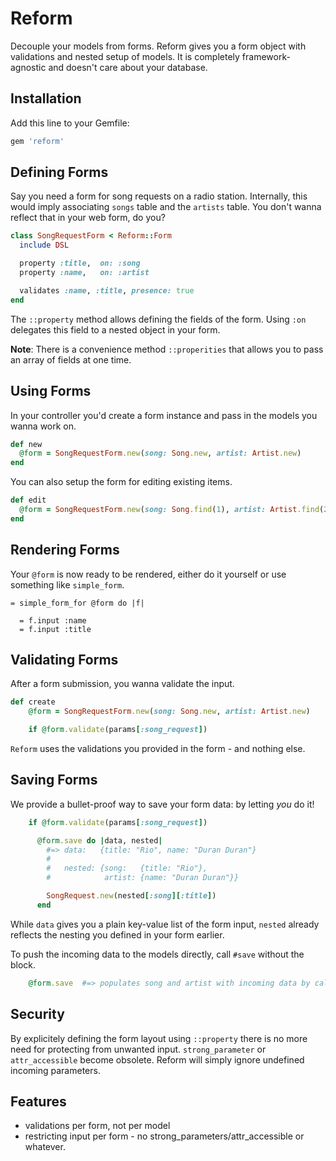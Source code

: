 # Reform

Decouple your models from forms. Reform gives you a form object with validations and nested setup of models. It is completely framework-agnostic and doesn't care about your database.

## Installation

Add this line to your Gemfile:

```ruby
gem 'reform'
```

## Defining Forms

Say you need a form for song requests on a radio station. Internally, this would imply associating `songs` table and the `artists` table. You don't wanna reflect that in your web form, do you?

```ruby
class SongRequestForm < Reform::Form
  include DSL

  property :title,  on: :song
  property :name,   on: :artist

  validates :name, :title, presence: true
end
```

The `::property` method allows defining the fields of the form. Using `:on` delegates this field to a nested object in your form.

__Note__: There is a convenience method `::properities` that allows you to pass an array of fields at one time.

## Using Forms

In your controller you'd create a form instance and pass in the models you wanna work on.

```ruby
def new
  @form = SongRequestForm.new(song: Song.new, artist: Artist.new)
end
```

You can also setup the form for editing existing items.

```ruby
def edit
  @form = SongRequestForm.new(song: Song.find(1), artist: Artist.find(2))
end
```

## Rendering Forms

Your `@form` is now ready to be rendered, either do it yourself or use something like `simple_form`.

```haml
= simple_form_for @form do |f|

  = f.input :name
  = f.input :title
```

## Validating Forms

After a form submission, you wanna validate the input.

```ruby
def create
	@form = SongRequestForm.new(song: Song.new, artist: Artist.new)

	if @form.validate(params[:song_request])
```

`Reform` uses the validations you provided in the form - and nothing else.


## Saving Forms

We provide a bullet-proof way to save your form data: by letting _you_ do it!

```ruby
	if @form.validate(params[:song_request])

	  @form.save do |data, nested|
	  	#=> data:   {title: "Rio", name: "Duran Duran"}
	  	#
	  	#   nested: {song:   {title: "Rio"},
	  	#            artist: {name: "Duran Duran"}}

	    SongRequest.new(nested[:song][:title])
	  end
```

While `data` gives you a plain key-value list of the form input, `nested` already reflects the nesting you defined in your form earlier.

To push the incoming data to the models directly, call `#save` without the block.

```ruby
    @form.save 	#=> populates song and artist with incoming data by calling @form.song.name= and @form.artist.title=.
```

## Security

By explicitely defining the form layout using `::property` there is no more need for protecting from unwanted input. `strong_parameter` or `attr_accessible` become obsolete. Reform will simply ignore undefined incoming parameters.


## Features

* validations per form, not per model
* restricting input per form - no strong_parameters/attr_accessible or whatever.
